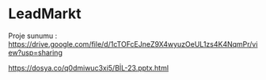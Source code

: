 # LeadMarkt
Proje sunumu : https://drive.google.com/file/d/1cTOFcEJneZ9X4wyuzOeUL1zs4K4NqmPr/view?usp=sharing

https://dosya.co/q0dmiwuc3xi5/BİL-23.pptx.html
